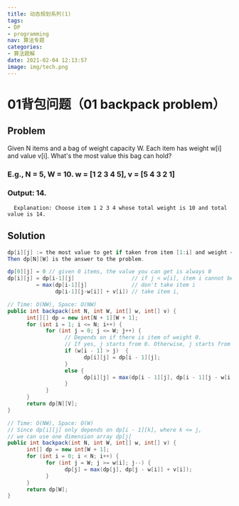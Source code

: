 ```yaml
---
title: 动态规划系列(1)
tags:
- DP
- programming
nav: 算法专题
categories:
- 算法题解
date: 2021-02-04 12:13:57
image: img/tech.png
---
```

# 01背包问题（01 backpack problem）

## Problem

Given N items and a bag of weight capacity W. Each item has weight w[i] and value v[i].
What's the most value this bag can hold?
### E.g., N = 5, W = 10. w = [1 2 3 4 5], v = [5 4 3 2 1]
### Output: 14.
      Explanation: Choose item 1 2 3 4 whose total weight is 10 and total value is 14.

## Solution

```java
dp[i][j] := the most value to get if taken from item [1:i] and weight <= j.
Then dp[N][W] is the answer to the problem.

dp[0][j] = 0 // given 0 items, the value you can get is always 0
dp[i][j] = dp[i-1][j]                  // if j < w[i], item i cannot be put into the bag
         = max(dp[i-1][j]              // don't take item i
               dp[i-1][j-w[i]] + v[i]) // take item i,
```

```java
// Time: O(NW), Space: O(NW)
public int backpack(int N, int W, int[] w, int[] v) {
      int[][] dp = new int[N + 1][W + 1];
      for (int i = 1; i <= N; i++) {
            for (int j = 0; j <= W; j++) {
                  // Depends on if there is item of weight 0.
                  // If yes, j starts from 0. Otherwise, j starts from 1.
                  if (w[i - 1] > j)  {
                        dp[i][j] = dp[i - 1][j];
                  }
                  else {
                        dp[i][j] = max(dp[i - 1][j], dp[i - 1][j - w[i - 1]] + v[i - 1]);
                  }
            }
      }
      return dp[N][V];
}

// Time: O(NW), Space: O(W)
// Since dp[i][j] only depends on dp[i - 1][k], where k <= j,
// we can use one dimension array dp[j]
public int backpack(int N, int W, int[] w, int[] v) {
      int[] dp = new int[W + 1];
      for (int i = 0; i < N; i++) {
            for (int j = W; j >= w[i]; j--) {
                  dp[j] = max(dp[j], dp[j - w[i]] + v[i]);
            }
      }
      return dp[W];
}
```
